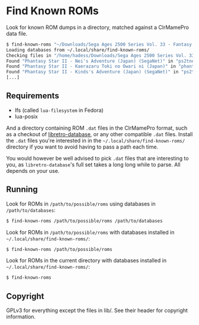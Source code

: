 # Find Known ROMs

Look for known ROM dumps in a directory, matched against a ClrMamePro data file.

```sh
$ find-known-roms "~/Downloads/Sega Ages 2500 Series Vol. 33 - Fantasy Zone Complete Collection"
Loading databases from ~/.local/share/find-known-roms/
Checking files in "/home/hadess/Downloads/Sega Ages 2500 Series Vol. 33 - Fantasy Zone Complete Collection/" against databases
Found "Phantasy Star II - Nei's Adventure (Japan) (SegaNet)" in "ps2tnei_fixed.bin"
Found "Phantasy Star II - Kaerazaru Toki no Owari ni (Japan)" in "phantasystar2.sgd"
Found "Phantasy Star II - Kinds's Adventure (Japan) (SegaNet)" in "ps2tkind.sgd"
[...]
```

## Requirements

- lfs (called `lua-filesystem` in Fedora)
- lua-posix

And a directory containing ROM `.dat` files in the ClrMamePro format,
such as a checkout of [libretro-database](https://github.com/libretro/libretro-database),
or any other compatible `.dat` files. Install the `.dat` files you're
interested in in the `~/.local/share/find-known-roms/` directory if you
want to avoid having to pass a path each time.

You would however be well advised to pick `.dat` files that are interesting to you,
as `libretro-database`'s full set takes a long long while to parse. All depends
on your use.

## Running

Look for ROMs in `/path/to/possible/roms` using databases in `/path/to/databases`:
```sh
$ find-known-roms /path/to/possible/roms /path/to/databases
```

Look for ROMs in `/path/to/possible/roms` with databases installed in `~/.local/share/find-known-roms/`:
```sh
$ find-known-roms /path/to/possible/roms
```

Look for ROMs in the current directory with databases installed in `~/.local/share/find-known-roms/`:
```sh
$ find-known-roms
```

## Copyright

GPLv3 for everything except the files in lib/. See their header for copyright information.
